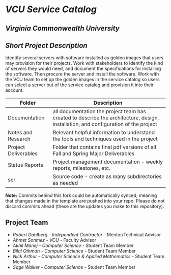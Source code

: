 # *VCU Service Catalog*
## *Virginia Commonwealth University*
## *Short Project Description*
Identify several servers with software installed as golden images that users may provision for their projects. Work with stakeholders to identify the kind of servers they would need, and document the specifications for installing the software. Then procure the server and install the software. Work with the VCU team to set up the golden images in the service catalog so users can select a server out of the service catalog and provision it into their account.

| Folder | Description |
|---|---|
| Documentation |  all documentation the project team has created to describe the architecture, design, installation, and configuration of the project |
| Notes and Research | Relevant helpful information to understand the tools and techniques used in the project |
| Project Deliverables | Folder that contains final pdf versions of all Fall and Spring Major Deliverables |
| Status Reports | Project management documentation - weekly reports, milestones, etc. |
| scr | Source code - create as many subdirectories as needed |

**Note:** Commits behind this fork could be automatically synced, meaning that changes made in the template are pushed into your repo. Please do not discard commits ahead (these are the updates you make to this repository).

## Project Team
- *Robert Dahlberg*  - *Independent Contractor* - Mentor/Technical Advisor
- *Ahmet Sonmez* - *VCU* - Faculty Advisor
- *Akhil Manoj* - *Computer Science* - Student Team Member
- *Bilal Othman* - *Computer Science* - Student Team Member
- *Nick Arthur* - *Computer Science & Applied Mathematics* - Student Team Member
- *Sage Walker* - *Computer Science* - Student Team Member

